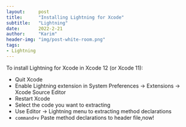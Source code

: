 ```yaml
---
layout:     post
title:      "Installing Lightning for Xcode"
subtitle:   "Lightning"
date:       2022-2-21
author:     "Karim"
header-img: "img/post-white-room.png"
tags:
- Lightning
---
```


To install Lightning for Xcode in Xcode 12 (or Xcode 11):
- Quit Xcode
- Enable Lightning extension in System Preferences -> Extensions -> Xcode Source Editor
- Restart Xcode
- Select the code you want to extracting
- Use Editor -> Lightning menu to extracting method declarations
- `command+v` Paste method declarations to header file,now!